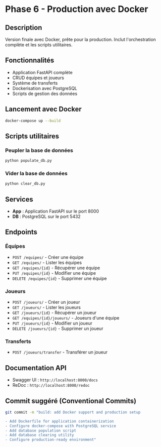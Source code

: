 # Phase 6 - Production avec Docker

## Description

Version finale avec Docker, prête pour la production. Inclut l'orchestration complète et les scripts utilitaires.

## Fonctionnalités

- Application FastAPI complète
- CRUD équipes et joueurs
- Système de transferts
- Dockerisation avec PostgreSQL
- Scripts de gestion des données

## Lancement avec Docker

```bash
docker-compose up --build
```

## Scripts utilitaires

### Peupler la base de données
```bash
python populate_db.py
```

### Vider la base de données
```bash
python clear_db.py
```

## Services

- **App** : Application FastAPI sur le port 8000
- **DB** : PostgreSQL sur le port 5432

## Endpoints

### Équipes
- `POST /equipes/` - Créer une équipe
- `GET /equipes/` - Lister les équipes
- `GET /equipes/{id}` - Récupérer une équipe
- `PUT /equipes/{id}` - Modifier une équipe
- `DELETE /equipes/{id}` - Supprimer une équipe

### Joueurs
- `POST /joueurs/` - Créer un joueur
- `GET /joueurs/` - Lister les joueurs
- `GET /joueurs/{id}` - Récupérer un joueur
- `GET /equipes/{id}/joueurs/` - Joueurs d'une équipe
- `PUT /joueurs/{id}` - Modifier un joueur
- `DELETE /joueurs/{id}` - Supprimer un joueur

### Transferts
- `POST /joueurs/transfer` - Transférer un joueur

## Documentation API

- Swagger UI : `http://localhost:8000/docs`
- ReDoc : `http://localhost:8000/redoc`

## Commit suggéré (Conventional Commits)

```bash
git commit -m "build: add Docker support and production setup

- Add Dockerfile for application containerization
- Configure docker-compose with PostgreSQL service
- Add database population script
- Add database clearing utility
- Configure production-ready environment"
``` 